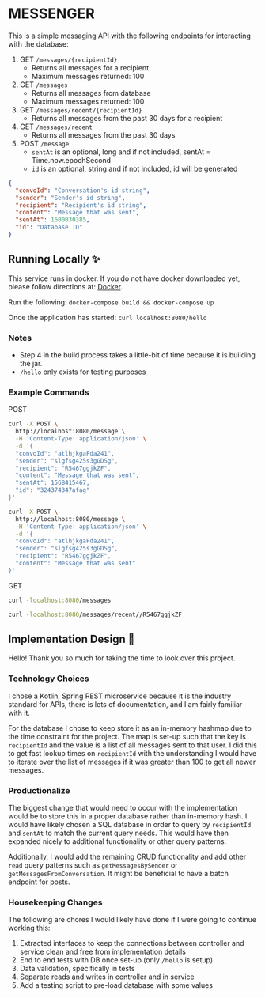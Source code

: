 # MESSENGER

This is a simple messaging API with the following endpoints for interacting with the database:
1. GET `/messages/{recipientId}`
    * Returns all messages for a recipient
    * Maximum messages returned: 100
1.  GET `/messages`
    * Returns all messages from database
    * Maximum messages returned: 100  
1. GET `/messages/recent/{recipientId}`
    * Returns all messages from the past 30 days for a recipient
1.  GET `/messages/recent`
    * Returns all messages from the past 30 days    
1. POST `/message` 
    * `sentAt` is an optional, long and if not included, sentAt = Time.now.epochSecond
    * `id` is an optional, string and if not included, id will be generated
```json
{
  "convoId": "Conversation's id string",
  "sender": "Sender's id string", 
  "recipient": "Recipient's id string", 
  "content": "Message that was sent", 
  "sentAt": 1600030385,
  "id": "Database ID"
}        
```

## Running Locally :sparkles:
This service runs in docker. If you do not have docker downloaded yet, please follow directions at:
[Docker](https://docs.docker.com/get-docker/).

Run the following:
`docker-compose build && docker-compose up`

Once the application has started:
`curl localhost:8080/hello`

### Notes
* Step 4 in the build process takes a little-bit of time because it is building the jar.
* `/hello` only exists for testing purposes

### Example Commands
POST
```bash
curl -X POST \
  http://localhost:8080/message \
  -H 'Content-Type: application/json' \
  -d '{
  "convoId": "atlhjkgaFda241",
  "sender": "slgfsg425s3gGDSg", 
  "recipient": "R5467ggjkZF", 
  "content": "Message that was sent", 
  "sentAt": 1568415467,
  "id": "324374347afag" 
}'
```

```bash
curl -X POST \
  http://localhost:8080/message \
  -H 'Content-Type: application/json' \
  -d '{
  "convoId": "atlhjkgaFda241",
  "sender": "slgfsg425s3gGDSg", 
  "recipient": "R5467ggjkZF", 
  "content": "Message that was sent"
}'
```

GET
```bash
curl -localhost:8080/messages
```

```bash
curl -localhost:8080/messages/recent//R5467ggjkZF
```



## Implementation Design :tada:

Hello! Thank you so much for taking the time to look over this project. 

### Technology Choices
I chose a Kotlin, Spring REST microservice because it is the industry standard for APIs, there is lots of documentation, 
and I am fairly familiar with it.

For the database I chose to keep store it as an in-memory hashmap due to the time constraint for the project. 
The map is set-up such that the key is `recipientId` and the value is a list of all messages sent to that user.  I did 
this to get fast lookup times on `recipientId` 
with the understanding I would have to iterate over the list of messages if it was greater than 100 
to get all newer messages.

### Productionalize 
The biggest change that would need to occur with the implementation would be to store this in a proper database 
rather than in-memory hash. I would have likely chosen a SQL database in order to query by `recipientId` and `sentAt` 
to match the current query needs. This would have then expanded nicely to additional functionality or other query patterns.

Additionally, I would add the remaining CRUD functionality and add other `read` query patterns such as 
`getMessagesBySender` or `getMessagesFromConversation`. It might be beneficial to have a batch endpoint for posts. 

### Housekeeping Changes
The following are chores I would likely have done if I were going to continue working this:
1. Extracted interfaces to keep the connections between controller and service clean and free from implementation details
2. End to end tests with DB once set-up (only `/hello` is setup)
3. Data validation, specifically in tests
4. Separate reads and writes in controller and in service
5. Add a testing script to pre-load database with some values
